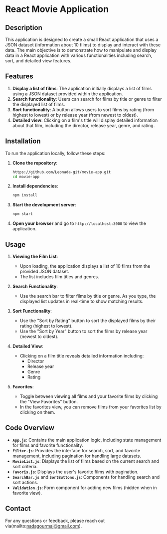 
# React Movie Application

## Description
This application is designed to create a small React application that uses a JSON dataset (information about 10 films) to display and interact with these data. The main objective is to demonstrate how to manipulate and display data in a React application with various functionalities including search, sort, and detailed view features.

## Features
1. **Display a list of films**: The application initially displays a list of films using a JSON dataset provided within the application.
2. **Search functionality**: Users can search for films by title or genre to filter the displayed list of films.
3. **Sort functionality**: A button allows users to sort films by rating (from highest to lowest) or by release year (from newest to oldest).
4. **Detailed view**: Clicking on a film's title will display detailed information about that film, including the director, release year, genre, and rating.

## Installation
To run the application locally, follow these steps:

1. **Clone the repository**:
   ```bash
   https://github.com/Leonada-git/movie-app.git
   cd movie-app
   ```

2. **Install dependencies**:
   ```bash
   npm install
   ```

3. **Start the development server**:
   ```bash
   npm start
   ```

4. **Open your browser** and go to `http://localhost:3000` to view the application.

## Usage
1. **Viewing the Film List**:
   - Upon loading, the application displays a list of 10 films from the provided JSON dataset.
   - The list includes film titles and genres.

2. **Search Functionality**:
   - Use the search bar to filter films by title or genre. As you type, the displayed list updates in real-time to show matching results.

3. **Sort Functionality**:
   - Use the "Sort by Rating" button to sort the displayed films by their rating (highest to lowest).
   - Use the "Sort by Year" button to sort the films by release year (newest to oldest).

4. **Detailed View**:
   - Clicking on a film title reveals detailed information including:
     - Director
     - Release year
     - Genre
     - Rating

5. **Favorites**:
   - Toggle between viewing all films and your favorite films by clicking the "View Favorites" button.
   - In the favorites view, you can remove films from your favorites list by clicking on them.

## Code Overview
- **`App.js`**: Contains the main application logic, including state management for films and favorite functionality.
- **`Filter.js`**: Provides the interface for search, sort, and favorite management, including pagination for handling large datasets.
- **`MovieList.js`**: Displays the list of films based on the current search and sort criteria.
- **`Favoris.js`**: Displays the user's favorite films with pagination.
- **`SearchBar.js`** and **`SortButtons.js`**: Components for handling search and sort actions.
- **`Validation.js`**: Form component for adding new films (hidden when in favorite view).


## Contact
For any questions or feedback, please reach out via(mailto:nadagourmaj@gmail.com).
